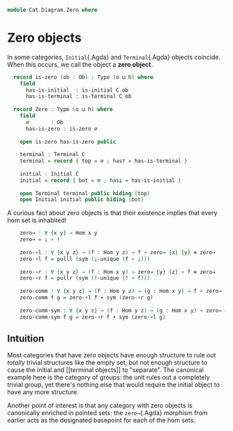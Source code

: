 <!--
```agda
open import Cat.Diagram.Terminal
open import Cat.Diagram.Initial
open import Cat.Prelude

import Cat.Reasoning
```
-->

```agda
module Cat.Diagram.Zero where

```

<!--
```agda
module _ {o h} (C : Precategory o h) where
  open Cat.Reasoning C
```
-->

# Zero objects

In some categories, `Initial`{.Agda} and `Terminal`{.Agda} objects
coincide. When this occurs, we call the object a **zero object**.

```agda
  record is-zero (ob : Ob) : Type (o ⊔ h) where
    field
      has-is-initial  : is-initial C ob
      has-is-terminal : is-terminal C ob
  
  record Zero : Type (o ⊔ h) where
    field
      ∅       : Ob
      has-is-zero : is-zero ∅
  
    open is-zero has-is-zero public
  
    terminal : Terminal C
    terminal = record { top = ∅ ; has⊤ = has-is-terminal }
  
    initial : Initial C
    initial = record { bot = ∅ ; has⊥ = has-is-initial }
  
    open Terminal terminal public hiding (top)
    open Initial initial public hiding (bot)
```

A curious fact about zero objects is that their existence implies that
every hom set is inhabited!

```agda
    zero→ : ∀ {x y} → Hom x y
    zero→ = ¡ ∘ !
  
    zero-∘l : ∀ {x y z} → (f : Hom y z) → f ∘ zero→ {x} {y} ≡ zero→
    zero-∘l f = pulll (sym (¡-unique (f ∘ ¡)))
  
    zero-∘r : ∀ {x y z} → (f : Hom x y) → zero→ {y} {z} ∘ f ≡ zero→
    zero-∘r f = pullr (sym (!-unique (! ∘ f)))
  
    zero-comm : ∀ {x y z} → (f : Hom y z) → (g : Hom x y) → f ∘ zero→  ≡ zero→ ∘ g
    zero-comm f g = zero-∘l f ∙ sym (zero-∘r g)
  
    zero-comm-sym : ∀ {x y z} → (f : Hom y z) → (g : Hom x y) → zero→ ∘ f  ≡ g ∘ zero→
    zero-comm-sym f g = zero-∘r f ∙ sym (zero-∘l g)
```

## Intuition

<!-- [TODO: Reed M, 15/02/2022]  Link to the category of groups -->

Most categories that have zero objects have enough structure to rule out
*totally* trivial structures like the empty set, but not enough
structure to cause the initial and [[terminal objects]] to "separate".
The canonical example here is the category of groups: the unit rules out
a completely trivial group, yet there's nothing else that would require
the initial object to have any more structure.

Another point of interest is that any category with zero objects is
canonically enriched in pointed sets: the `zero→`{.Agda} morphism from
earlier acts as the designated basepoint for each of the hom sets.

<!--
```agda
module _ {o h} {C : Precategory o h} where
  open Cat.Reasoning C
  private unquoteDecl is-zero-eqv = declare-record-iso is-zero-eqv (quote is-zero)
  private unquoteDecl zero-eqv = declare-record-iso zero-eqv (quote Zero)

  is-zero-is-prop : ∀ {x} → is-prop (is-zero C x)
  is-zero-is-prop = Iso→is-hlevel 1 is-zero-eqv (hlevel 1)

  instance
    HLevel-is-zero : ∀ {x} {n} → H-Level (is-zero C x) (1 + n)
    HLevel-is-zero = prop-instance is-zero-is-prop

  instance
    Extensional-Zero
      : ∀ {ℓr}
      → ⦃ sa : Extensional Ob ℓr ⦄
      → Extensional (Zero C) ℓr
    Extensional-Zero ⦃ sa ⦄ =
      embedding→extensional
        (Iso→Embedding zero-eqv ∙emb (fst , Subset-proj-embedding (λ _ → hlevel 1)))
        sa
```
-->
